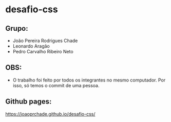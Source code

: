 # desafio-css

## Grupo:
- João Pereira Rodrigues Chade
- Leonardo Aragão
- Pedro Carvalho Ribeiro Neto

## OBS: 
- O trabalho foi feito por todos os integrantes no mesmo computador. Por isso, só temos o commit de uma pessoa.

## Github pages:
https://joaoprchade.github.io/desafio-css/
